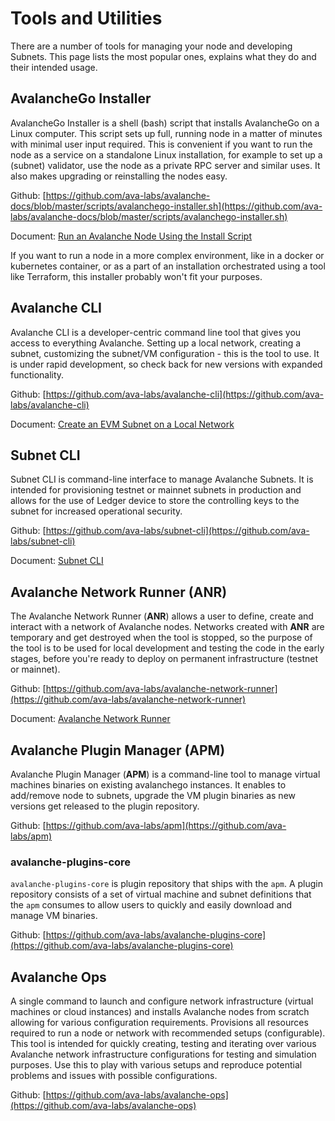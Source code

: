 # Tools and Utilities

There are a number of tools for managing your node and developing Subnets. This
page lists the most popular ones, explains what they do and their intended usage.

## AvalancheGo Installer

AvalancheGo Installer is a shell (bash) script that installs AvalancheGo on a Linux computer. This script sets up full, running node in a matter of minutes with minimal user input required. This is convenient if you want to run the node as a service on a standalone Linux installation, for example to set up a (subnet) validator, use the node as a private RPC server and similar uses. It also makes upgrading or reinstalling the nodes easy.

Github: [https://github.com/ava-labs/avalanche-docs/blob/master/scripts/avalanchego-installer.sh](https://github.com/ava-labs/avalanche-docs/blob/master/scripts/avalanchego-installer.sh)

Document: [Run an Avalanche Node Using the Install Script](../nodes/build/set-up-node-with-installer.md)

If you want to run a node in a more complex environment, like in a docker or kubernetes container, or as a part of an installation orchestrated using a tool like Terraform, this installer probably won't fit your purposes.

## Avalanche CLI

Avalanche CLI is a developer-centric command line tool that gives you access to everything Avalanche. Setting up a local network, creating a subnet, customizing the subnet/VM configuration - this is the tool to use. It is under rapid development, so check back for new versions with expanded functionality.

Github: [https://github.com/ava-labs/avalanche-cli](https://github.com/ava-labs/avalanche-cli)

Document: [Create an EVM Subnet on a Local Network](../subnets/create-a-local-subnet.md)

## Subnet CLI

Subnet CLI is command-line interface to manage Avalanche Subnets. It is intended for provisioning testnet or mainnet subnets in production and allows for the use of Ledger device to store the controlling keys to the subnet for increased operational security.

Github: [https://github.com/ava-labs/subnet-cli](https://github.com/ava-labs/subnet-cli)

Document: [Subnet CLI](../subnets/subnet-cli.md)

## Avalanche Network Runner (ANR)

The Avalanche Network Runner (**ANR**) allows a user to define, create and interact with a network of Avalanche nodes. Networks created with **ANR** are temporary and get destroyed when the tool is stopped, so the purpose of the tool is to be used for local development and testing the code in the early stages, before you're ready to deploy on permanent infrastructure (testnet or mainnet).

Github: [https://github.com/ava-labs/avalanche-network-runner](https://github.com/ava-labs/avalanche-network-runner)

Document: [Avalanche Network Runner](../subnets/network-runner.md)

## Avalanche Plugin Manager (APM)

Avalanche Plugin Manager (**APM**) is a command-line tool to manage virtual machines binaries on existing avalanchego instances. It enables to add/remove node to subnets, upgrade the VM plugin binaries as new versions get released to the plugin repository.

Github: [https://github.com/ava-labs/apm](https://github.com/ava-labs/apm)

### avalanche-plugins-core

`avalanche-plugins-core` is plugin repository that ships with the `apm`. A plugin repository consists of a set of virtual machine and subnet definitions that the `apm` consumes to allow users to quickly and easily download and manage VM binaries.

Github: [https://github.com/ava-labs/avalanche-plugins-core](https://github.com/ava-labs/avalanche-plugins-core)

## Avalanche Ops

A single command to launch and configure network infrastructure (virtual machines or cloud instances) and installs Avalanche nodes from scratch allowing for various configuration requirements. Provisions all resources required to run a node or network with recommended setups (configurable). This tool is intended for quickly creating, testing and iterating over various Avalanche network infrastructure configurations for testing and simulation purposes. Use this to play with various setups and reproduce potential problems and issues with possible configurations.

Github: [https://github.com/ava-labs/avalanche-ops](https://github.com/ava-labs/avalanche-ops)
